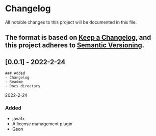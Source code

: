 # Changelog
All notable changes to this project will be documented in this file.

The format is based on [Keep a Changelog](https://keepachangelog.com/en/1.0.0/),
and this project adheres to [Semantic Versioning](https://semver.org/spec/v2.0.0.html).
---

## [0.0.1] - 2022-2-24
	### Added
	- Changelog
	- Readme
	- Docs directory
	
2022-2-24
### Added
- javafx
- A license management plugin
- Gson

